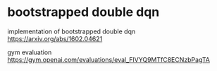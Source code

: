 # bootstrapped double dqn

implementation of bootstrapped double dqn
https://arxiv.org/abs/1602.04621

gym evaluation 
https://gym.openai.com/evaluations/eval_FlVYQ9MTfC8ECNzbPagTA


